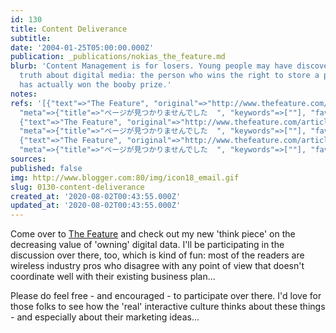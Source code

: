 ```yaml
---
id: 130
title: Content Deliverance
subtitle: 
date: '2004-01-25T05:00:00.000Z'
publication: _publications/nokias_the_feature.md
blurb: 'Content Management is for losers. Young people may have discovered the dark
  truth about digital media: the person who wins the right to store a piece of data
  has actually won the booby prize.'
notes: 
refs: '[{"text"=>"The Feature", "original"=>"http://www.thefeature.com/article?articleid=100343",
  "meta"=>{"title"=>"ページが見つかりませんでした  ", "keywords"=>[""], "favicon"=>"http://www.thefeature.com/favicon.ico"}},
  {"text"=>"The Feature", "original"=>"http://www.thefeature.com/article?articleid=100343",
  "meta"=>{"title"=>"ページが見つかりませんでした  ", "keywords"=>[""], "favicon"=>"http://www.thefeature.com/favicon.ico"}},
  {"text"=>"The Feature", "original"=>"http://www.thefeature.com/article?articleid=100343",
  "meta"=>{"title"=>"ページが見つかりませんでした  ", "keywords"=>[""], "favicon"=>"http://www.thefeature.com/favicon.ico"}}]'
sources: 
published: false
img: http://www.blogger.com:80/img/icon18_email.gif
slug: 0130-content-deliverance
created_at: '2020-08-02T00:43:55.000Z'
updated_at: '2020-08-02T00:43:55.000Z'
---
```

Come over to [The Feature](http://www.thefeature.com/article?articleid=100343) and check out my new 'think piece' on the decreasing value of 'owning' digital data. I'll be participating in the discussion over there, too, which is kind of fun: most of the readers are wireless industry pros who disagree with any point of view that doesn't coordinate well with their existing business plan...

Please do feel free - and encouraged - to participate over there. I'd love for those folks to see how the 'real' interactive culture thinks about these things - and especially about their marketing ideas...
